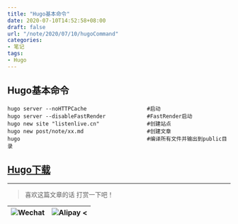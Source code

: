 ```yaml
---
title: "Hugo基本命令"
date: 2020-07-10T14:52:58+08:00
draft: false
url: "/note/2020/07/10/hugoCommand"
categories: 
- 笔记
tags: 
- Hugo
---
```

## Hugo基本命令
```
hugo server --noHTTPCache					#启动
hugo server --disableFastRender				#FastRender启动
hugo new site "listenlive.cn"				#创建站点
hugo new post/note/xx.md					#创建文章
hugo 										#编译所有文件并输出到public目录
```
## [Hugo下载](https://github.com/gohugoio/hugo/releases)
___
> 喜欢这篇文章的话 打赏一下吧！ 

| ![Wechat](/images/pay/eb05acdaec967.png)  | ![Alipay <](/images/pay/0831de845.png) |
| --------   | -----:  |